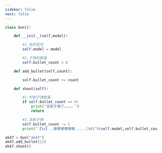 ```yaml
---
sidebar: false
next: false
---
```

<BlogInfo/>






```python
class Gun():

    def __init__(self,model):

        #1.枪的型号
        self.model = model

        #2.子弹的数量
        self.bullet_count = 0

    def add_bullet(self,count):

        self.bullet_count += count

    def shoot(self):

        #1.判断子弹数量
        if self.bullet_count == 0:
            print("没有子弹了。。。。。")
            return

        #2.发射子弹
        self.bullet_count -= 1
        print("【%s】..嘟嘟嘟嘟嘟嘟.....[%d]"%(self.model,self.bullet_count))

ak47 = Gun("ak47")
ak47.add_bullet(12)
ak47.shoot()
```






<ActionBox />
        
<style>#top-box {margin-top:0.5rem!important;}</style>
